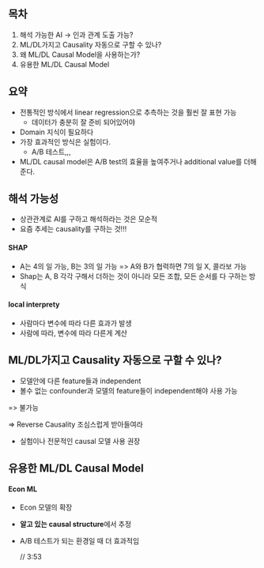 ## 목차
1. 해석 가능한 AI -> 인과 관계 도출 가능?
2. ML/DL가지고 Causality 자동으로 구할 수 있나?
3. 왜 ML/DL Causal Model을 사용하는가?
4. 유용한 ML/DL Causal Model


## 요약
* 전통적인 방식에서 linear regression으로 추측하는 것을 훨씬 잘 표현 가능
  * 데이터가 충분히 잘 준비 되어있어야
* Domain 지식이 필요하다
* 가장 효과적인 방식은 실험이다.
  * A/B 테스트,,,
* ML/DL causal model은 A/B test의 효율을 높여주거나 additional value를 더해준다.


## 해석 가능성
* 상관관계로 AI를 구하고 해석하라는 것은 모순적
* 요즘 추세는 causality를 구하는 것!!!

#### SHAP
* A는 4의 일 가능, B는 3의 일 가능 => A와 B가 협력하면 7의 일 X, 콜라보 가능
* Shap는 A, B 각각 구해서 더하는 것이 아니라 모든 조합, 모든 순서를 다 구하는 방식

#### local interprety
* 사람마다 변수에 따라 다른 효과가 발생
* 사람에 따라, 변수에 따라 다른게 계산

## ML/DL가지고 Causality 자동으로 구할 수 있나?
* 모델안에 다른 feature들과 independent
* 볼수 없는 confounder과 모델의 feature들이 independent해야 사용 가능

=> 불가능

=> Reverse Causality 조심스럽게 받아들여라

*  실험이나 전문적인 causal 모델 사용 권장


## 유용한 ML/DL Causal Model
#### Econ ML
* Econ 모델의 확장
* **알고 있는 causal structure**에서 추정
* A/B 테스트가 되는 환경일 때 더 효과적임

  // 3:53

